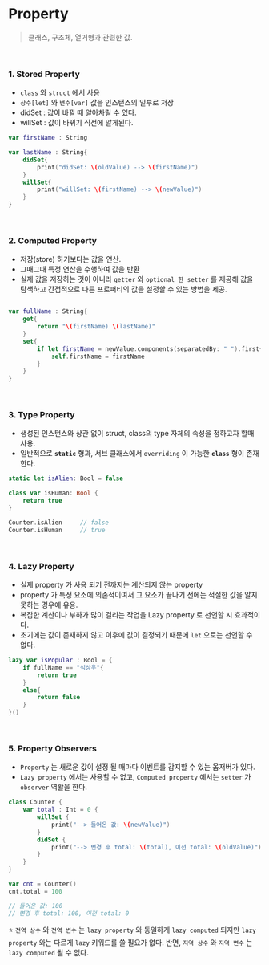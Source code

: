 # Property
> 클래스, 구조체, 열거형과 관련한 값.

<br>

### 1. Stored Property
- `class` 와 `struct` 에서 사용
- `상수[let]` 와 `변수[var]` 값을 인스턴스의 일부로 저장
- didSet : 값이 바뀔 때 알아차릴 수 있다.
- willSet : 값이 바뀌기 직전에 알게된다.
```swift
var firstName : String

var lastName : String{
    didSet{
        print("didSet: \(oldValue) --> \(firstName)")
    }
    willSet{
        print("willSet: \(firstName) --> \(newValue)")
    }
}
```

<br>

### 2. Computed Property
- 저장(store) 하기보다는 값을 연산.
- 그때그때 특정 연산을 수행하여 값을 반환
- 실제 값을 저장하는 것이 아니라 `getter` 와 `optional 한 setter` 를 제공해 값을 탐색하고 간접적으로 다른 프로퍼티의 값을 설정할 수 있는 방법을 제공.

```swift

var fullName : String{
    get{
        return "\(firstName) \(lastName)"
    }
    set{
        if let firstName = newValue.components(separatedBy: " ").first{
            self.firstName = firstName
        }
    }
}
```

<br>

### 3. Type Property 
- 생성된 인스턴스와 상관 없이 struct, class의 type 자체의 속성을 정하고자 할때 사용.
- 일반적으로 **`static`** 형과, 서브 클래스에서 `overriding` 이 가능한 **`class`** 형이 존재한다.
```swift
static let isAlien: Bool = false

class var isHuman: Bool {
    return true
}

Counter.isAlien     // false
Counter.isHuman     // true
```
  
<br>

### 4. Lazy Property
- 실제 property 가 사용 되기 전까지는 계산되지 않는 property
- property 가 특정 요소에 의존적이여서 그 요소가 끝나기 전에는 적절한 값을 알지 못하는 경우에 유용.
- 복잡한 계산이나 부하가 많이 걸리는 작업을 Lazy property 로 선언할 시 효과적이다.
- 초기에는 값이 존재하지 않고 이후에 값이 결정되기 때문에 `let` 으로는 선언할 수 없다.
```swift
lazy var isPopular : Bool = {
    if fullName == "석상우"{
        return true
    }
    else{
        return false
    }
}()
```

<br>

### 5. Property Observers
- `Property` 는 새로운 값이 설정 될 때마다 이벤트를 감지할 수 있는 옵저버가 있다.
- `Lazy property` 에서는 사용할 수 없고, `Computed property` 에서는 `setter` 가 `observer` 역활을 한다.

```swift
class Counter {
    var total : Int = 0 {
        willSet {
            print("--> 들어온 값: \(newValue)")
        }
        didSet {
            print("--> 변경 후 total: \(total), 이전 total: \(oldValue)")
        }
    }
}

var cnt = Counter()
cnt.total = 100

// 들어온 값: 100 
// 변경 후 total: 100, 이전 total: 0
```

⭐️ `전역 상수` 와 `전역 변수` 는 `lazy property` 와 동일하게 `lazy computed` 되지만 `lazy property` 와는 다르게 `lazy` 키워드를 쓸 필요가 없다. 반면, `지역 상수` 와 `지역 변수` 는 `lazy computed` 될 수 없다.

<br>

